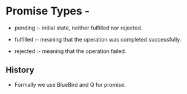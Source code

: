 # Promise Types -
 * pending :- initial state, neither fulfilled nor rejected.

* fulfilled :- meaning that the operation was completed successfully.

* rejected :- meaning that the operation failed.

## History 

* Formally we use BlueBird and Q for promise.

